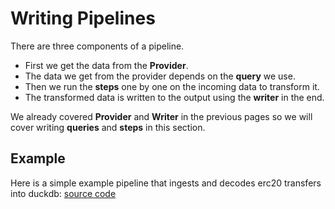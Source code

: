 # Writing Pipelines

There are three components of a pipeline.

- First we get the data from the **Provider**.
- The data we get from the provider depends on the **query** we use.
- Then we run the **steps** one by one on the incoming data to transform it.
- The transformed data is written to the output using the **writer** in the end.

We already covered **Provider** and **Writer** in the previous pages so we will cover writing **queries** and **steps** in this section.

## Example

Here is a simple example pipeline that ingests and decodes erc20 transfers into duckdb: [source code](https://github.com/steelcake/cherry/blob/main/examples/erc20_custom.py)

